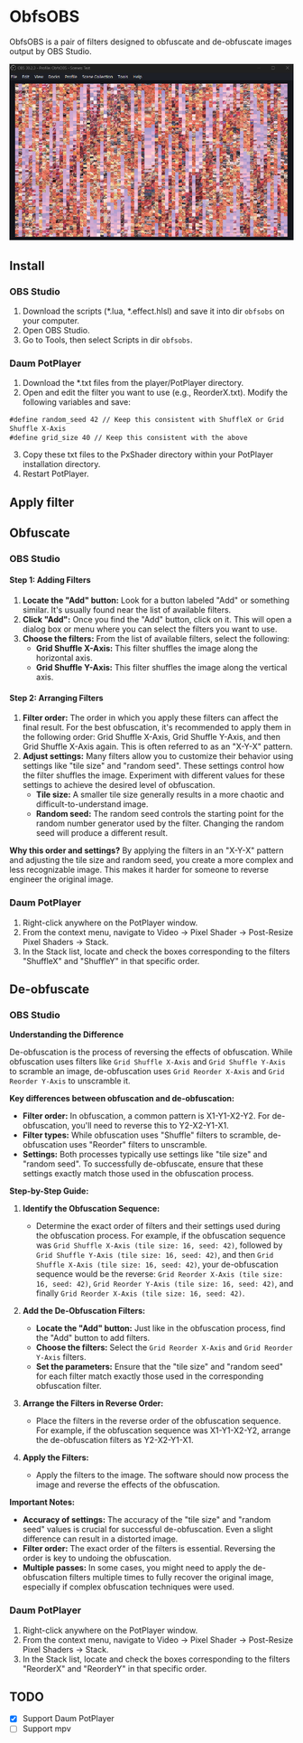 # ObfsOBS

ObfsOBS is a pair of filters designed to obfuscate and de-obfuscate images output by OBS Studio.

![ObfsOBS](assets/obfsobs.png)

## Install

### OBS Studio

1. Download the scripts (*.lua, *.effect.hlsl) and save it into dir `obfsobs` on your computer.
2. Open OBS Studio.
3. Go to Tools, then select Scripts in dir `obfsobs`.

### Daum PotPlayer

1. Download the *.txt files from the player/PotPlayer directory.  
2. Open and edit the filter you want to use (e.g., ReorderX.txt). Modify the following variables and save:  
```hlsl
#define random_seed 42 // Keep this consistent with ShuffleX or Grid Shuffle X-Axis
#define grid_size 40 // Keep this consistent with the above
```
3. Copy these txt files to the PxShader directory within your PotPlayer installation directory.
4. Restart PotPlayer.

## Apply filter

## Obfuscate

### OBS Studio

#### Step 1: Adding Filters
1. **Locate the "Add" button:** Look for a button labeled "Add" or something similar. It's usually found near the list of available filters.
2. **Click "Add":** Once you find the "Add" button, click on it. This will open a dialog box or menu where you can select the filters you want to use.
3. **Choose the filters:** From the list of available filters, select the following:
   * **Grid Shuffle X-Axis:** This filter shuffles the image along the horizontal axis.
   * **Grid Shuffle Y-Axis:** This filter shuffles the image along the vertical axis.

#### Step 2: Arranging Filters
1. **Filter order:** The order in which you apply these filters can affect the final result. For the best obfuscation, it's recommended to apply them in the following order: Grid Shuffle X-Axis, Grid Shuffle Y-Axis, and then Grid Shuffle X-Axis again. This is often referred to as an "X-Y-X" pattern. 
2. **Adjust settings:** Many filters allow you to customize their behavior using settings like "tile size" and "random seed". These settings control how the filter shuffles the image. Experiment with different values for these settings to achieve the desired level of obfuscation.
   * **Tile size:** A smaller tile size generally results in a more chaotic and difficult-to-understand image.
   * **Random seed:** The random seed controls the starting point for the random number generator used by the filter. Changing the random seed will produce a different result.

**Why this order and settings?**
By applying the filters in an "X-Y-X" pattern and adjusting the tile size and random seed, you create a more complex and less recognizable image. This makes it harder for someone to reverse engineer the original image.

### Daum PotPlayer

1. Right-click anywhere on the PotPlayer window.
2. From the context menu, navigate to Video -> Pixel Shader -> Post-Resize Pixel Shaders -> Stack.
3. In the Stack list, locate and check the boxes corresponding to the filters "ShuffleX" and "ShuffleY" in that
   specific order.

## De-obfuscate

### OBS Studio

**Understanding the Difference**

De-obfuscation is the process of reversing the effects of obfuscation. While obfuscation uses filters like `Grid Shuffle X-Axis` and `Grid Shuffle Y-Axis` to scramble an image, de-obfuscation uses `Grid Reorder X-Axis` and `Grid Reorder Y-Axis` to unscramble it.

**Key differences between obfuscation and de-obfuscation:**
* **Filter order:** In obfuscation, a common pattern is X1-Y1-X2-Y2. For de-obfuscation, you'll need to reverse this to Y2-X2-Y1-X1. 
* **Filter types:** While obfuscation uses "Shuffle" filters to scramble, de-obfuscation uses "Reorder" filters to unscramble. 
* **Settings:** Both processes typically use settings like "tile size" and "random seed". To successfully de-obfuscate, ensure that these settings exactly match those used in the obfuscation process.

**Step-by-Step Guide:**

1. **Identify the Obfuscation Sequence:** 
   * Determine the exact order of filters and their settings used during the obfuscation process. For example, if the obfuscation sequence was `Grid Shuffle X-Axis (tile size: 16, seed: 42)`, followed by `Grid Shuffle Y-Axis (tile size: 16, seed: 42)`, and then `Grid Shuffle X-Axis (tile size: 16, seed: 42)`, your de-obfuscation sequence would be the reverse: `Grid Reorder X-Axis (tile size: 16, seed: 42)`, `Grid Reorder Y-Axis (tile size: 16, seed: 42)`, and finally `Grid Reorder X-Axis (tile size: 16, seed: 42)`.

2. **Add the De-Obfuscation Filters:**
   * **Locate the "Add" button:** Just like in the obfuscation process, find the "Add" button to add filters.
   * **Choose the filters:** Select the `Grid Reorder X-Axis` and `Grid Reorder Y-Axis` filters.
   * **Set the parameters:** Ensure that the "tile size" and "random seed" for each filter match exactly those used in the corresponding obfuscation filter.

3. **Arrange the Filters in Reverse Order:**
   * Place the filters in the reverse order of the obfuscation sequence. For example, if the obfuscation sequence was X1-Y1-X2-Y2, arrange the de-obfuscation filters as Y2-X2-Y1-X1.

4. **Apply the Filters:**
   * Apply the filters to the image. The software should now process the image and reverse the effects of the obfuscation.

**Important Notes:**

* **Accuracy of settings:** The accuracy of the "tile size" and "random seed" values is crucial for successful de-obfuscation. Even a slight difference can result in a distorted image.
* **Filter order:** The exact order of the filters is essential. Reversing the order is key to undoing the obfuscation.
* **Multiple passes:** In some cases, you might need to apply the de-obfuscation filters multiple times to fully recover the original image, especially if complex obfuscation techniques were used.

### Daum PotPlayer

1. Right-click anywhere on the PotPlayer window.
2. From the context menu, navigate to Video -> Pixel Shader -> Post-Resize Pixel Shaders -> Stack.
3. In the Stack list, locate and check the boxes corresponding to the filters "ReorderX" and "ReorderY" in that
   specific order.

## TODO
 * [x] Support Daum PotPlayer
 * [ ] Support mpv